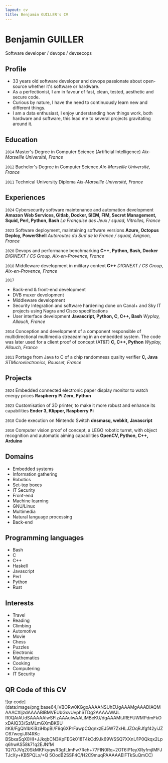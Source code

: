 ```yaml
---
layout: cv
title: Benjamin GUILLER's CV
---
```

# Benjamin GUILLER
Software developer / devops / devsecops

## Profile

- 33 years old software developer and devops passionate about open-source whether it's software or hardware.
- As a perfectionist, I am in favour of fast, clean, tested, aesthetic and secure code.
- Curious by nature, I have the need to continuously learn new and different things.
- I am a data enthusiast, I enjoy understanding how things work, both hardware and software, this lead me to several projects gravitating around it.

## Education

`2014`
Master's Degree in Computer Science (Artificial Intelligence)
_Aix-Marseille Université, France_

`2012`
Bachelor's Degree in Computer Science
_Aix-Marseille Université, France_

`2011`
Technical University Diploma
_Aix-Marseille Université, France_

## Experiences

`2024`
Cybersecurity software maintenance and automation development
**Amazon Web Services, Gitlab, Docker, SIEM, FIM, Secret Management, Squid, Perl, Python, Bash**
_La Française des Jeux / squad, Vitrolles, France_

`2023`
Software deployment, maintaining software versions
**Azure, Octopus Deploy, PowerShell**
_Autoroutes du Sud de la France / squad, Avignon, France_

`2020`
Devops and performance benchmarking
**C++, Python, Bash, Docker**
_DIGINEXT / CS Group, Aix-en-Provence, France_

`2018`
Middleware development in military context
**C++**
_DIGINEXT / CS Group, Aix-en-Provence, France_

`2017`
- Back-end & front-end development
- DVB muxer development
- Middleware development
- Security Integration and software hardening done on Canal+ and Sky IT projects using Nagra and Cisco specifications
- User interface development
**Javascript, Python, C, C++, Bash**
_Wyplay, Allauch, France_

`2014`
Conception and development of a component responsible of multidirectional multimedia streaeaming in an embedded system. The code was later used for a client proof of concept (AT&T)
**C, C++, Python**
_Wyplay, Allauch, France_

`2011`
Portage from Java to C of a chip randomness quality verifier
**C, Java**
_STMicroelectronics, Rousset, France_

<div style="page-break-after: always;"></div>

## Projects

`2024`
Embedded connected electronic paper display monitor to watch energy prices
**Raspberry Pi Zero, Python**

`2023`
Customisation of 3D printer, to make it more robust and enhance its capabilities
**Ender 3, Klipper, Raspberry Pi**

`2018`
Code execution on Nintendo Switch
**dnsmasq, webkit, Javascript**

`2010`
Computer vision proof of concept, a LEGO robotic turret, with object recognition and automatic aiming capabilities
**OpenCV, Python, C++, Arduino**

<div style="page-break-after: always;"></div>

## Domains

- Embedded systems
- Information gathering
- Robotics
- Set-top boxes
- IT Security
- Front-end
- Machine learning
- GNU/Linux
- Multimedia
- Natural language processing
- Back-end

## Programming languages

- Bash
- C 
- C++
- Haskell
- Javascript
- Perl
- Python
- Rust

## Interests

- Travel
- Reading
- Climbing
- Automotive
- Movie
- Chess
- Puzzles
- Electronic
- Mathematics
- Cooking
- Computering
- IT Security

## QR Code of this CV
![qr code](data:image/png;base64,iVBORw0KGgoAAAANSUhEUgAAAMgAAADIAQMAAACXljzdAAAABlBMVEUbGxvUvphSTDg2AAAAAWJL
R0QAiAUdSAAAAAlwSFlzAAAuIwAALiMBeKU/dgAAAMtJREFUWMPdmFkOxDAIQ33/SzMLmGXmBK9U
itK8/FgQh1bKiBziHbpBI/F9q6XPrFawpCQqnxzEJ5W7ZxHLJZOqRJfgf42yiJZC67wegiJR4RKc
BSbxaSqX0HI+JJkqbCN3KpFEGk018T4kCd9Jk69WSSQ7XXnU1P0Qkqx2Lpq6hwAS58k71q2EJNfM
1Q7OJVq20SkMKFkyqwR3gfLImFw7Reh+77FIN0Rq+2OT6lP1eyXRyfmjIMFJTJcXy+KB5PQLx/+Q
5OodB2SSF4O/H2C9muqPAAAAAElFTkSuQmCC)
